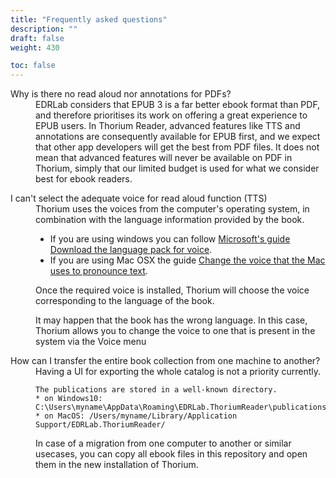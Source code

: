 ```yaml
---
title: "Frequently asked questions"
description: ""
draft: false
weight: 430

toc: false
---
```



  <dl>
    <dt id="PDFsupport">Why is there no read aloud nor annotations for PDFs?
    </dt>
    <dd>EDRLab considers that EPUB 3 is a far better ebook format than PDF, and therefore prioritises its work on offering a great experience to EPUB users. In Thorium Reader, advanced features like TTS and annotations are consequently available for EPUB first, and we expect that other app developers will get the best from PDF files. It does not mean that advanced features will never be available on PDF in Thorium, simply that our limited budget is used for what we consider best for ebook readers.
    </dd>
  </dl>  

  <dl>
    <dt id="TTSvoices">I can't select the adequate voice for read aloud function (TTS)</dt>
    <dd>Thorium uses the voices from the computer's operating system, in combination with the language information provided by the book.

* If you are using windows you can follow [Microsoft's guide Download the language pack for voice](https://support.microsoft.com/en-us/windows/download-language-pack-for-speech-24d06ef3-ca09-ddcc-70a0-63606fd16394). 
* If you are using Mac OSX the guide [Change the voice that the Mac uses to pronounce text](https://support.apple.com/guide/mac-help/change-the-voice-your-mac-uses-to-speak-text-mchlp2290/mac).

Once the required voice is installed, Thorium will choose the voice corresponding to the language of the book.

It may happen that the book has the wrong language. In this case, Thorium allows you to change the voice to one that is present in the system via the Voice menu
    </dd>
  </dl>

  <dl>
    <dt id="localStorage">How can I transfer the entire book collection from one machine to another?</dt>
    <dd>
    Having a UI for exporting the whole catalog is not a priority currently. 

    The publications are stored in a well-known directory. 
    * on Windows10: C:\Users\myname\AppData\Roaming\EDRLab.ThoriumReader\publications\
    * on MacOS: /Users/myname/Library/Application Support/EDRLab.ThoriumReader/

In case of a migration from one computer to another or similar usecases, you can copy all ebook files in this repository and open them in the new installation of Thorium. 

  </dd>
  </dl>